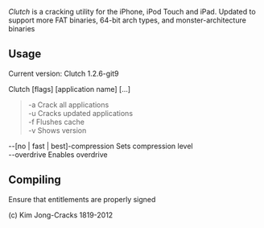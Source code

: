 *Clutch* is a cracking utility for the iPhone, iPod Touch and iPad.
Updated to support more FAT binaries, 64-bit arch types, and monster-architecture binaries


Usage
------------
Current version: Clutch 1.2.6-git9

Clutch [flags] [application name] [...]

> -a      Crack all applications<br />
> -u      Cracks updated applications<br />
> -f      Flushes cache<br />
> -v      Shows version<br />

--[no | fast | best]-compression      Sets compression level<br />
--overdrive     Enables overdrive

Compiling
------------
Ensure that entitlements are properly signed


(c) Kim Jong-Cracks 1819-2012



